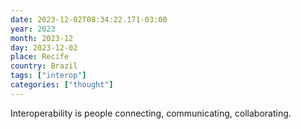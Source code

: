 ```yaml
---
date: 2023-12-02T08:34:22.171-03:00
year: 2023
month: 2023-12
day: 2023-12-02
place: Recife
country: Brazil
tags: ["interop"]
categories: ["thought"]
---
```

Interoperability is people connecting, communicating, collaborating.
